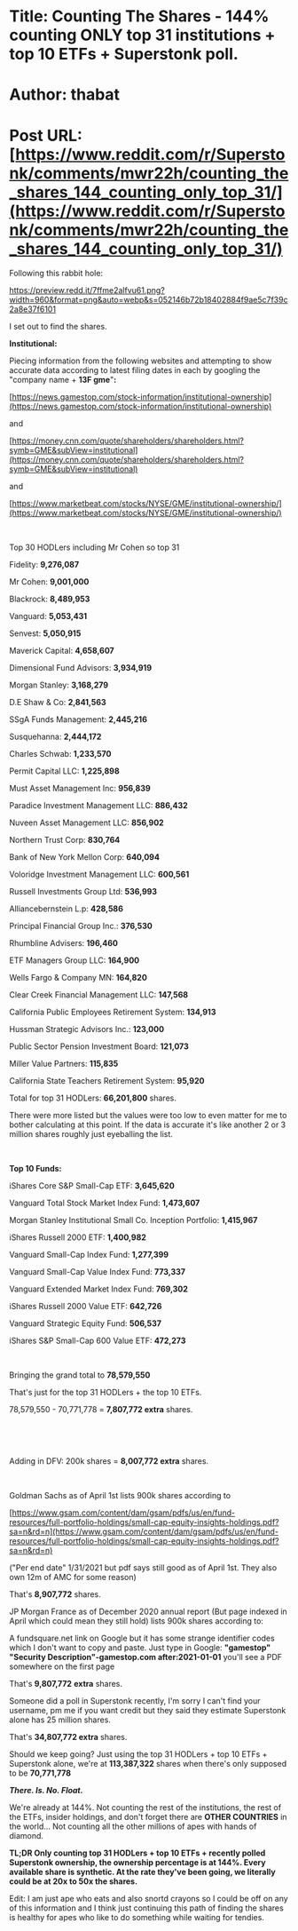 # Title: Counting The Shares - 144% counting ONLY top 31 institutions + top 10 ETFs + Superstonk poll.
# Author: thabat
# Post URL: [https://www.reddit.com/r/Superstonk/comments/mwr22h/counting_the_shares_144_counting_only_top_31/](https://www.reddit.com/r/Superstonk/comments/mwr22h/counting_the_shares_144_counting_only_top_31/)


Following this rabbit hole:

https://preview.redd.it/7ffme2alfvu61.png?width=960&format=png&auto=webp&s=052146b72b18402884f9ae5c7f39c2a8e37f6101

I set out to find the shares.

**Institutional:**

Piecing information from the following websites and attempting to show accurate data according to latest filing dates in each by googling the "company name + **13F gme**"**:**

[https://news.gamestop.com/stock-information/institutional-ownership](https://news.gamestop.com/stock-information/institutional-ownership)

and

[https://money.cnn.com/quote/shareholders/shareholders.html?symb=GME&subView=institutional](https://money.cnn.com/quote/shareholders/shareholders.html?symb=GME&subView=institutional)

and

[https://www.marketbeat.com/stocks/NYSE/GME/institutional-ownership/](https://www.marketbeat.com/stocks/NYSE/GME/institutional-ownership/)

&#x200B;

Top 30 HODLers including Mr Cohen so top 31

Fidelity: **9,276,087**

Mr Cohen: **9,001,000**

Blackrock: **8,489,953**

Vanguard: **5,053,431**

Senvest: **5,050,915**

Maverick Capital: **4,658,607**

Dimensional Fund Advisors: **3,934,919**

Morgan Stanley: **3,168,279**

D.E Shaw & Co: **2,841,563**

SSgA Funds Management: **2,445,216**

Susquehanna: **2,444,172**

Charles Schwab: **1,233,570**

Permit Capital LLC: **1,225,898**

Must Asset Management Inc: **956,839**

Paradice Investment Management LLC: **886,432**

Nuveen Asset Management LLC: **856,902**

Northern Trust Corp: **830,764**

Bank of New York Mellon Corp: **640,094**

Voloridge Investment Management LLC: **600,561**

Russell Investments Group Ltd: **536,993**

Alliancebernstein L.p: **428,586**

Principal Financial Group Inc.: **376,530**

Rhumbline Advisers: **196,460**

ETF Managers Group LLC: **164,900**

Wells Fargo & Company MN: **164,820**

Clear Creek Financial Management LLC: **147,568**

California Public Employees Retirement System: **134,913**

Hussman Strategic Advisors Inc.: **123,000**

Public Sector Pension Investment Board: **121,073**

Miller Value Partners: **115,835**

California State Teachers Retirement System: **95,920**

Total for top 31 HODLers: **66,201,800** shares.

There were more listed but the values were too low to even matter for me to bother calculating at this point. If the data is accurate it's like another 2 or 3 million shares roughly just eyeballing the list.

&#x200B;

**Top 10 Funds:**

iShares Core S&P Small-Cap ETF: **3,645,620**

Vanguard Total Stock Market Index Fund: **1,473,607**

Morgan Stanley Institutional Small Co. Inception Portfolio: **1,415,967**

iShares Russell 2000 ETF: **1,400,982**

Vanguard Small-Cap Index Fund: **1,277,399**

Vanguard Small-Cap Value Index Fund: **773,337**

Vanguard Extended Market Index Fund: **769,302**

iShares Russell 2000 Value ETF: **642,726**

Vanguard Strategic Equity Fund: **506,537**

iShares S&P Small-Cap 600 Value ETF: **472,273**

&#x200B;

Bringing the grand total to **78,579,550**

That's just for the top 31 HODLers + the top 10 ETFs.

78,579,550 - 70,771,778 = **7,807,772 extra** shares.

&#x200B;

&#x200B;

Adding in DFV: 200k shares = **8,007,772 extra** shares.

&#x200B;

Goldman Sachs as of April 1st lists 900k shares according to

[https://www.gsam.com/content/dam/gsam/pdfs/us/en/fund-resources/full-portfolio-holdings/small-cap-equity-insights-holdings.pdf?sa=n&rd=n](https://www.gsam.com/content/dam/gsam/pdfs/us/en/fund-resources/full-portfolio-holdings/small-cap-equity-insights-holdings.pdf?sa=n&rd=n)

("Per end date" 1/31/2021 but pdf says still good as of April 1st. They also own 12m of AMC for some reason)

That's **8,907,772** shares.

JP Morgan France as of December 2020 annual report (But page indexed in April which could mean they still hold) lists 900k shares according to:

A fundsquare.net link on Google but it has some strange identifier codes which I don't want to copy and paste. Just type in Google: **"gamestop" "Security Description"-gamestop.com after:2021-01-01** you'll see a PDF somewhere on the first page

That's **9,807,772** **extra** shares.

Someone did a poll in Superstonk recently, I'm sorry I can't find your username, pm me if you want credit but they said they estimate Superstonk alone has 25 million shares.

That's **34,807,772 extra** shares.

Should we keep going?  Just using the top 31 HODLers + top 10 ETFs + Superstonk alone, we're at **113,387,322** shares when there's only supposed to be **70,771,778**

***There. Is. No. Float.***

We're already at 144%. Not counting the rest of the institutions, the rest of the ETFs, insider holdings, and don't forget there are **OTHER COUNTRIES** in the world... Not counting all the other millions of apes with hands of diamond.

**TL;DR Only counting top 31 HODLers + top 10 ETFs + recently polled Superstonk ownership, the ownership percentage is at 144%. Every available share is synthetic. At the rate they've been going, we literally could be at 20x to 50x the shares.**

Edit: I am just ape who eats and also snortd crayons so I could be off on any of this information and I think just continuing this path of finding the shares is healthy for apes who like to do something while waiting for tendies.